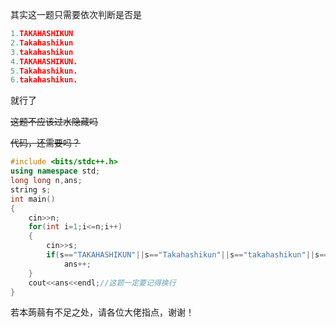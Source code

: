其实这一题只需要依次判断是否是
```cpp
1.TAKAHASHIKUN
2.Takahashikun
3.takahashikun
4.TAKAHASHIKUN.
5.Takahashikun.
6.takahashikun.
```
就行了

~~这题不应该过水隐藏吗~~

~~代码，还需要吗？~~
```cpp
#include <bits/stdc++.h>
using namespace std;
long long n,ans;
string s;
int main()
{
    cin>>n;
    for(int i=1;i<=n;i++)
    {
        cin>>s;
        if(s=="TAKAHASHIKUN"||s=="Takahashikun"||s=="takahashikun"||s=="TAKAHASHIKUN."||s=="Takahashikun."||s=="takahashikun.")//依次枚举
            ans++;
    }
    cout<<ans<<endl;//这题一定要记得换行
}
```
若本蒟蒻有不足之处，请各位大佬指点，谢谢！
